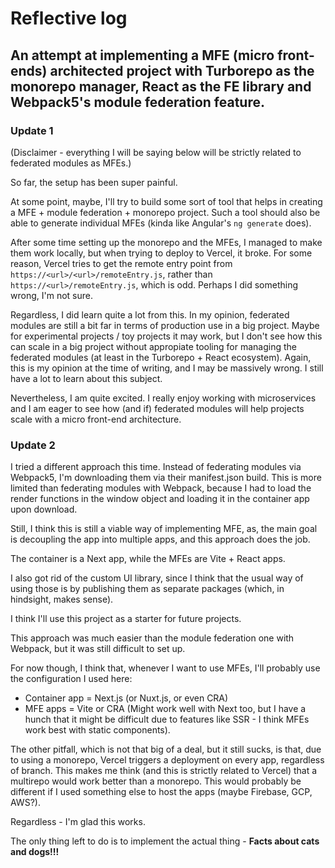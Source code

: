# Reflective log

## An attempt at implementing a MFE (micro front-ends) architected project with Turborepo as the monorepo manager, React as the FE library and Webpack5's module federation feature.

### Update 1

(Disclaimer - everything I will be saying below will be strictly related to federated modules as MFEs.)

So far, the setup has been super painful.

At some point, maybe, I'll try to build some sort of tool that helps in creating a MFE + module federation + monorepo project.
Such a tool should also be able to generate individual MFEs (kinda like Angular's `ng generate` does).

After some time setting up the monorepo and the MFEs, I managed to make them work locally, but when trying to
deploy to Vercel, it broke. For some reason, Vercel tries to get the remote entry point from `https://<url>/<url>/remoteEntry.js`,
rather than `https://<url>/remoteEntry.js`, which is odd. Perhaps I did something wrong, I'm not sure.

Regardless, I did learn quite a lot from this. In my opinion, federated modules are still a bit far in terms of production use in
a big project. Maybe for experimental projects / toy projects it may work, but I don't see how this can scale in a big project
without appropiate tooling for managing the federated modules (at least in the Turborepo + React ecosystem).
Again, this is my opinion at the time of writing, and I may be massively wrong.
I still have a lot to learn about this subject.

Nevertheless, I am quite excited. I really enjoy working with microservices and I am eager to see how (and if) federated modules will help
projects scale with a micro front-end architecture.

### Update 2

I tried a different approach this time. Instead of federating modules via Webpack5, I'm downloading
them via their manifest.json build. This is more limited than federating modules with Webpack, because I
had to load the render functions in the window object and loading it in the container app upon download.

Still, I think this is still a viable way of implementing MFE, as, the main goal is decoupling the app
into multiple apps, and this approach does the job.

The container is a Next app, while the MFEs are Vite + React apps.

I also got rid of the custom UI library, since I think that the usual way of using those is by
publishing them as separate packages (which, in hindsight, makes sense).

I think I'll use this project as a starter for future projects.

This approach was much easier than the module federation one with Webpack, but it was still difficult
to set up.

For now though, I think that, whenever I want to use MFEs, I'll probably use the configuration I used here:

-   Container app = Next.js (or Nuxt.js, or even CRA)
-   MFE apps = Vite or CRA (Might work well with Next too, but I have a hunch that it might be difficult due to features like SSR - I think MFEs work best with static components).

The other pitfall, which is not that big of a deal, but it still sucks, is that, due to using
a monorepo, Vercel triggers a deployment on every app, regardless of branch. This makes me think
(and this is strictly related to Vercel) that a multirepo would work better than a monorepo.
This would probably be different if I used something else to host the apps (maybe Firebase, GCP, AWS?).

Regardless - I'm glad this works.

The only thing left to do is to implement the actual thing - <b>Facts about cats and dogs!!!</b>
